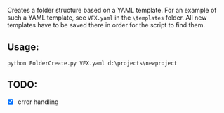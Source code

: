 Creates a folder structure based on a YAML template. For an example of such a YAML template, see ```VFX.yaml``` in the ```\templates``` folder. All new templates have to be saved there in order for the script to find them.

## Usage:
```python FolderCreate.py VFX.yaml d:\projects\newproject```

## TODO:
- [x] error handling